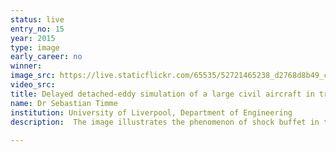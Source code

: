 ```yaml
---
status: live
entry_no: 15
year: 2015
type: image 
early_career: no 
winner: 
image_src: https://live.staticflickr.com/65535/52721465238_d2768d8b49_c_d.jpg
video_src: 
title: Delayed detached-eddy simulation of a large civil aircraft in transonic flow
name: Dr Sebastian Timme
institution: University of Liverpool, Department of Engineering
description:  The image illustrates the phenomenon of shock buffet in the transonic flow around a large civil aircraft. The surface  pressure distribution highlights the strong shock wave forming over the wings, acting to separate the boundary layer and  resulting in large-scale turbulent eddies. Streamlines indicate the disturbed airflow in the wake behind the wings.<br /><br />Understanding shock buffet is important in aircraft design as the resulting structural vibrations and unsteady aerodynamic loads limit the flight envelop. The data shown in the figure is the result of six coupled nonlinear equations solved at 29 million points for over 100,000 time steps. This enormous computational task would not have been possible without access to ARCHER through the EPSRC Resource Allocation Panel.
  
---
```

